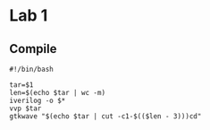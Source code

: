 # Lab 1

## Compile
```
#!/bin/bash

tar=$1
len=$(echo $tar | wc -m)
iverilog -o $*
vvp $tar
gtkwave "$(echo $tar | cut -c1-$(($len - 3)))cd"
```
